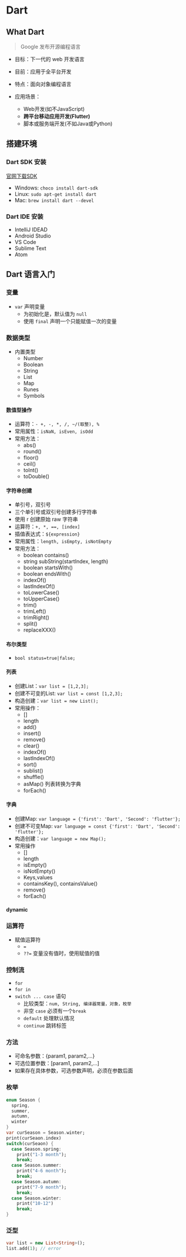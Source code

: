# Dart

## What Dart

> Google 发布开源编程语言

- 目标：下一代的 web 开发语言
- 目前：应用于全平台开发
- 特点：面向对象编程语言

- 应用场景：
  - Web开发(如不JavaScript)
  - **跨平台移动应用开发(Flutter)**
  - 脚本或服务端开发(不如Java或Python)

## 搭建环境

### Dart SDK 安装

[官网下载SDK](https://www.dartlang.org/tools/sdk#install)

- Windows: `choco install dart-sdk`
- Linux: `sudo apt-get install dart`
- Mac: `brew install dart --devel`

### Dart IDE 安装

- IntelliJ IDEAD
- Android Studio
- VS Code
- Sublime Text
- Atom

## Dart 语言入门

### 变量

- `var` 声明变量
  - 为初始化是，默认值为 `null`
  - 使用 `final` 声明一个只能赋值一次的变量

### 数据类型

- 内置类型
  - Number
  - Boolean
  - String
  - List
  - Map
  - Runes
  - Symbols

#### 数值型操作

- 运算符：`- +, -, *, /, ~/(取整), %`
- 常用属性：`isNaN, isEven, isOdd`
- 常用方法：
  - abs()
  - round()
  - floor()
  - ceil()
  - toInt()
  - toDouble()

#### 字符串创建

- 单引号，双引号
- 三个单引号或双引号创建多行字符串
- 使用 r 创建原始 raw 字符串
- 运算符：`+, *, ==, [index]`
- 插值表达式：`${expression}`
- 常用属性：`length, isEmpty, isNotEmpty`
- 常用方法：
  - boolean contains()
  - string subString(startIndex, length)
  - boolean startsWith()
  - boolean endsWith()
  - indexOf()
  - lastIndexOf()
  - toLowerCase()
  - toUpperCase()
  - trim()
  - trimLeft()
  - trimRight()
  - split()
  - replaceXXX()

#### 布尔类型

- `bool status=true|false;`

#### 列表

- 创建List：`var list = [1,2,3];`
- 创建不可变的List: `var list = const [1,2,3];`
- 构造创建：`var list = new List();`
- 常用操作：
  - []
  - length
  - add()
  - insert()
  - remove()
  - clear()
  - indexOf()
  - lastIndexOf()
  - sort()
  - sublist()
  - shuffle()
  - asMap() 列表转换为字典
  - forEach()

#### 字典

- 创建Map: `var language = {'first': 'Dart', 'Second': 'flutter'};`
- 创建不可变Map: `var language = const {'first': 'Dart', 'Second': 'flutter'};`
- 构造创建：`var language = new Map();`
- 常用操作
  - []
  - length
  - isEmpty()
  - isNotEmpty()
  - Keys,values
  - containsKey(), containsValue()
  - remove()
  - forEach()

#### dynamic

### 运算符

- 赋值运算符
  - `=`
  - `??=` 变量没有值时，使用赋值的值

### 控制流

- `for`
- `for in`
- `switch ... case` 语句
  - 比较类型：`num, String, 编译器常量，对象，枚举`
  - 非空 `case` 必须有一个`break`
  - `default` 处理默认情况
  - `continue` 跳转标签

### 方法

- 可命名参数：{param1, param2,...}
- 可选位置参数：[param1, param2,...]
- 如果存在具体参数，可选参数声明，必须在参数后面

### 枚举

```dart
enum Season {
  spring,
  summer,
  autumn,
  winter
}
var curSeason = Season.winter;
print(curSeaon.index)
switch(curSeaon) {
  case Season.spring:
    print("1-3 month");
    break;
  case Season.summer:
    print("4-6 month");
    break;
  case Season.autumn:
    print("7-9 month");
    break;
  case Season.winter:
    print("10-12")
    break;
}
```

### 泛型

```dart
var list = new List<String>();
list.add(1); // error

```